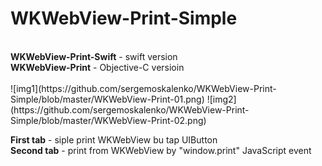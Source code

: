 # WKWebView-Print-Simple
<br>
<b>WKWebView-Print-Swift</b>	- swift version<br>
<b>WKWebView-Print</b> - Objective-C versioin<br>
<br>
![img1](https://github.com/sergemoskalenko/WKWebView-Print-Simple/blob/master/WKWebView-Print-01.png) ![img2](https://github.com/sergemoskalenko/WKWebView-Print-Simple/blob/master/WKWebView-Print-02.png)

<b>First tab</b> - siple print WKWebView bu tap UIButton<br>
<b>Second tab</b> - print from WKWebView by "window.print" JavaScript event<br>
<br>
<br>
